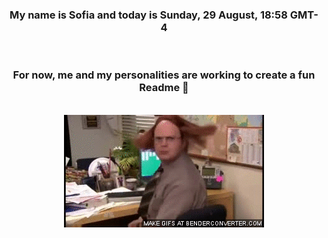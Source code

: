 


<div align="center">
<h3 >My name is Sofia and today is Sunday, 29 August, 18:58 GMT-4</h3><br>
<h3 >For now, me and my personalities are working to create a fun Readme 👋
</h3><br>
<img src='img/dwight.gif' alt='working...'/>
</div>
